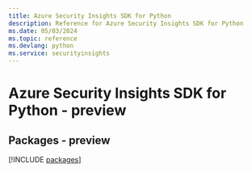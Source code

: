 ```yaml
---
title: Azure Security Insights SDK for Python
description: Reference for Azure Security Insights SDK for Python
ms.date: 05/03/2024
ms.topic: reference
ms.devlang: python
ms.service: securityinsights
---
```

# Azure Security Insights SDK for Python - preview
## Packages - preview
[!INCLUDE [packages](security-insights-index.md)]